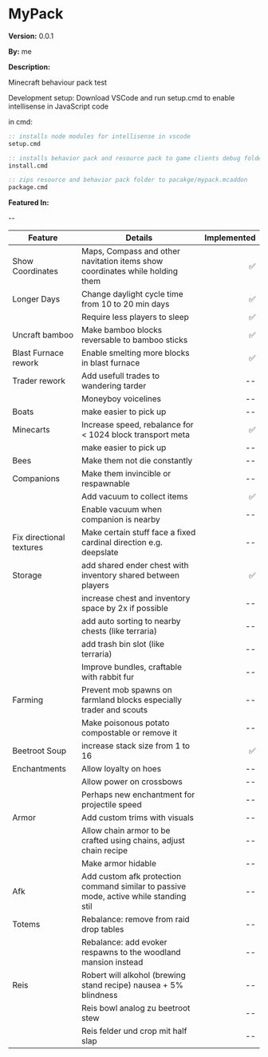 # MyPack

__Version:__ 0.0.1

__By:__ me

__Description:__

Minecraft behaviour pack test

Development setup: Download VSCode and run setup.cmd to enable intellisense in JavaScript code

in cmd:
```cmd
:: installs node modules for intellisense in vscode
setup.cmd

:: installs behavior pack and resource pack to game clients debug folder
install.cmd

:: zips resource and behavior pack folder to pacakge/mypack.mcaddon
package.cmd
```

__Featured In:__

--

| Feature                | Details                                                                      | Implemented  |
| -------                | -------                                                                      | ------------:|
| Show Coordinates       | Maps, Compass and other navitation items show coordinates while holding them | ✅ |
| Longer Days            | Change daylight cycle time from 10 to 20 min days                            | ✅ |
|                        | Require less players to sleep                                                | ✅ |
| Uncraft bamboo         | Make bamboo blocks reversable to bamboo sticks                               | ✅ |
| Blast Furnace rework   | Enable smelting more blocks in blast furnace                                 | ✅ |
| Trader rework | Add usefull trades to wandering tarder | -- |
|               | Moneyboy voicelines | -- |
| Boats | make easier to pick up | -- |
| Minecarts | Increase speed, rebalance for < 1024 block transport meta | ✅ |
|           | make easier to pick up | -- |
| Bees | Make them not die constantly | -- |
| Companions | Make them invincible or respawnable | -- |
|            | Add vacuum to collect items | ✅ |
|            | Enable vacuum when companion is nearby | -- |
| Fix directional textures   | Make certain stuff face a fixed cardinal direction e.g. deepslate | -- |
| Storage | add shared ender chest with inventory shared between players | ✅ |
|         | increase chest and inventory space by 2x if possible | -- |
|         | add auto sorting to nearby chests (like terraria) | -- |
|         | add trash bin slot (like terraria) | -- |
|         | Improve bundles, craftable with rabbit fur | -- |
| Farming | Prevent mob spawns on farmland blocks especially trader and scouts | --          |
|         | Make poisonous potato compostable or remove it | --          |
| Beetroot Soup | increase stack size from 1 to 16 | ✅ |
| Enchantments | Allow loyalty on hoes | --          |
|              | Allow power on crossbows | --          |
|              | Perhaps new enchantment for projectile speed | --          |
| Armor | Add custom trims with visuals | --          |
|       | Allow chain armor to be crafted using chains, adjust chain recipe | --          |
|       | Make armor hidable | --          |
| Afk | Add custom afk protection command similar to passive mode, active while standing stil | --          |
| Totems | Rebalance: remove from raid drop tables | --          |
|        | Rebalance: add evoker respawns to the woodland mansion instead | --          |
| Reis | Robert will alkohol (brewing stand recipe) nausea + 5% blindness | --          |
|      | Reis bowl analog zu beetroot stew | --          |
|      | Reis felder und crop mit half slap | --          |

